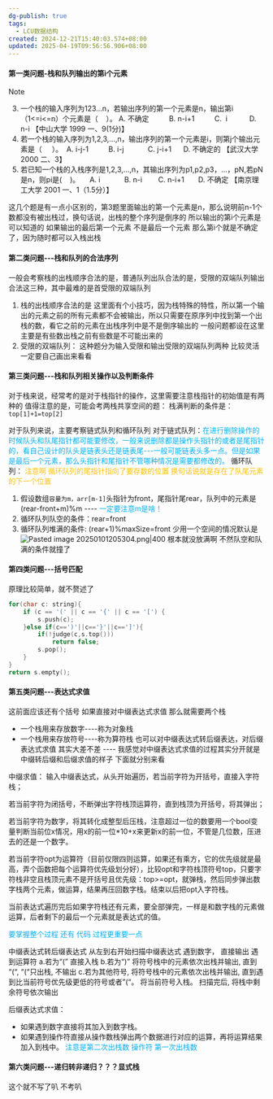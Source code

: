 ```yaml
---
dg-publish: true
tags:
  - LCU数据结构
created: 2024-12-21T15:40:03.574+08:00
updated: 2025-04-19T09:56:56.906+08:00
---
```


#### 第一类问题-栈和队列输出的第i个元素

> [!NOTE]
> 3. 一个栈的输入序列为123…n，若输出序列的第一个元素是n，输出第i（1<=i<=n）个元素是（    ）。
> A. 不确定          B. n-i+1          C.  i           D. n-i
> 【中山大学 1999 一、9(1分)】
> 4. 若一个栈的输入序列为1,2,3,…,n，输出序列的第一个元素是i，则第j个输出元素是（     ）。
>  A. i-j-1          B. i-j            C. j-i+1      D. 不确定的
> 【武汉大学 2000 二、3】
> 5. 若已知一个栈的入栈序列是1,2,3,…,n，其输出序列为p1,p2,p3，…，pN,若pN是n，则pi是(    )。
>     A. i            B. n-i        C. n-i+1       D. 不确定
> 【南京理工大学 2001 一、1（1.5分）】

这几个题是有一点小区别的，第3题里面输出的第一个元素是n，那么说明前n-1个数都没有被出栈过，换句话说，出栈的整个序列是倒序的  所以输出的第i个元素是可以知道的
如果输出的最后第一个元素 不是最后一个元素  那么第i个就是不确定了，因为随时都可以入栈出栈

#### 第二类问题---栈和队列的合法序列
一般会考察栈的出栈顺序合法的是，普通队列出队合法的是，受限的双端队列输出合法这三种，其中最难的是首受限的双端队列
1. 栈的出栈顺序合法的是
	这里面有个小技巧，因为栈特殊的特性，所以第一个输出的元素之前的所有元素都不会被输出，所以只需要在原序列中找到第一个出栈的数，看它之前的元素在出栈序列中是不是倒序输出的  一般问题都设在这里  主要是有些数出栈之前有些数是不可能出来的
2. 受限的双端队列：
	这种题分为输入受限和输出受限的双端队列两种  比较灵活  一定要自己画出来看看

#### 第三类问题---栈和队列相关操作以及判断条件
对于栈来说，经常考的是对于栈指针的操作，这里需要注意栈指针的初始值是有两种的
值得注意的是，可能会考两栈共享空间的题：
	栈满判断的条件是：`top[1]+1=top[2]`

对于队列来说，主要考察链式队列和循环队列
对于链式队列：<font color="#00b0f0">在进行删除操作的时候队头和队尾指针都可能要修改，一般来说删除都是操作头指针的或者是尾指针的，看自己设计的队头是链表头还是链表尾---一般可能链表头多一点。但是如果是最后一个元素，那么头指针和尾指针不管哪种情况是需要都修改的。</font>
循环队列：
<font color="#ffc000">注意啊   循环队列的尾指针指向了要存数的位置 换句话说就是存在了队尾元素的下一个位置</font>
1. 假设数组`容量为m，arr[m-1]`头指针为front，尾指针尾rear，队列中的元素是(rear-front+m)%m ---- <font color="#00b0f0">一定要注意m是啥！</font>
2. 循环队列队空的条件：rear=front
3. 循环队列堆满的条件: (rear+1)%maxSize=front
少用一个空间的情况默认是
![Pasted image 20250101205304.png|400](/img/user/accessory/Pasted%20image%2020250101205304.png)
根本就没放满啊 不然队空和队满的条件就撞了                                                                                               
#### 第四类问题---括号匹配
原理比较简单，就不赘述了
```cpp
for(char c: string){
	if (c == '(' || c == '{' || c == '[') {
        s.push(c);
	}else if(c==')'||c=='}'||c==']'){
		if(!judge(c,s.top()))
			return false;
		s.pop();
	}
}
return s.empty();
```
#### 第五类问题---表达式求值
这前面应该还有个括号
如果直接对中缀表达式求值 那么就需要两个栈
- 一个栈用来存放数字----称为对象栈
- 一个栈用来存放符号----称为算符栈
也可以对中缀表达式转后缀表达，对后缀表达式求值
其实大差不差  ---- 我感觉对中缀表达式求值的过程其实分开就是中缀转后缀和后缀求值的样子
下面就分别来看

中缀求值：
输入中缀表达式，从头开始遍历，若当前字符为开括号，直接入字符栈；

若当前字符为闭括号，不断弹出字符栈顶运算符，直到栈顶为开括号，将其弹出；

若当前字符为数字，将其转化成整型后压栈，注意超过一位的数要用一个bool变量判断当前位x情况，用x的前一位*10+x来更新x的前一位，不管是几位数，压进去的还是一个数字。

若当前字符opt为运算符（目前仅限四则运算，如果还有乘方，它的优先级就是最高，弄个函数把每个运算符优先级划分好），比较opt和字符栈顶符号top，只要字符栈非空且栈顶元素不是开括号且优先级：top>=opt，就弹栈，然后同步弹出数字栈两个元素，做运算，结果再压回数字栈。结束以后把opt入字符栈。

当前表达式遍历完后如果字符栈还有元素，要全部弹完，一样是和数字栈的元素做运算，后者剩下的最后一个元素就是表达式的值。

<font color="#00b0f0">要掌握整个过程 还有 代码  过程更重要一点</font>

中缀表达式转后缀表达式
从左到右开始扫描中缀表达式
遇到数字， 直接输出
遇到运算符
a.若为“(” 直接入栈
b.若为“)” 将符号栈中的元素依次出栈并输出, 直到 “(“, “(“只出栈, 不输出
c.若为其他符号, 将符号栈中的元素依次出栈并输出, 直到遇到比当前符号优先级更低的符号或者”(“。 将当前符号入栈。
扫描完后, 将栈中剩余符号依次输出

后缀表达式求值：
- 如果遇到数字直接将其加入到数字栈。
- 如果遇到操作符直接从操作数栈弹出两个数据进行对应的运算，再将运算结果加入到栈中。
<font color="#00b0f0">注意是第二次出栈数 操作符  第一次出栈数</font>
#### 第六类问题---递归转非递归？？？显式栈
这个就不写了叭  不考叭
